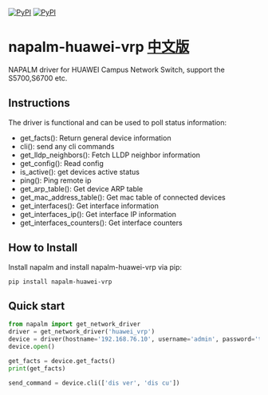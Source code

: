 [![PyPI](https://img.shields.io/pypi/v/napalm-huawei-vrp.svg)](https://pypi.python.org/pypi/napalm-huawei-vrp)
[![PyPI](https://img.shields.io/pypi/dm/napalm-huawei-vrp.svg)](https://pypi.python.org/pypi/napalm-huawei-vrp)

# napalm-huawei-vrp [中文版](README-ZH.md)

NAPALM driver for HUAWEI Campus Network Switch, support the S5700,S6700 etc.


## Instructions

The driver is functional and can be used to poll status information:

* get_facts(): Return general device information
* cli(): send any cli commands
* get_lldp_neighbors(): Fetch LLDP neighbor information
* get_config(): Read config
* is_active(): get devices active status
* ping(): Ping remote ip
* get_arp_table(): Get device ARP table
* get_mac_address_table(): Get mac table of connected devices
* get_interfaces(): Get interface information
* get_interfaces_ip(): Get interface IP information
* get_interfaces_counters(): Get interface counters

## How to Install

Install napalm and install napalm-huawei-vrp via pip:

`pip install napalm-huawei-vrp`

## Quick start

```python
from napalm import get_network_driver
driver = get_network_driver('huawei_vrp')
device = driver(hostname='192.168.76.10', username='admin', password='this_is_not_a_secure_password')
device.open()

get_facts = device.get_facts()
print(get_facts)

send_command = device.cli(['dis ver', 'dis cu'])
```